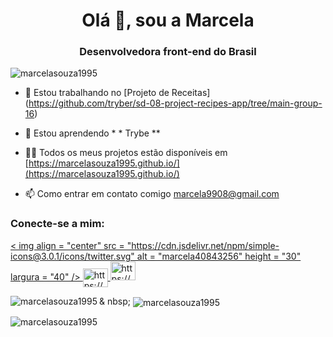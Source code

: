 <h1 align = "center"> Olá 👋, sou a Marcela </h1>
<h3 align = "center"> Desenvolvedora front-end do Brasil </h3>

<p align = "left"> <img src = "https://komarev.com/ghpvc/?username=marcelasouza1995&label=Profile%20views&color=0e75b6&style=flat" alt = "marcelasouza1995" /> </p>


- 🔭 Estou trabalhando no [Projeto de Receitas] (https://github.com/tryber/sd-08-project-recipes-app/tree/main-group-16)

- 🌱 Estou aprendendo * * Trybe **

- 👨‍💻 Todos os meus projetos estão disponíveis em [https://marcelasouza1995.github.io/](https://marcelasouza1995.github.io/)

- 📫 Como entrar em contato comigo marcela9908@gmail.com 

<h3 align = "left"> Conecte-se a mim: </h3>
<p align = "left">
<a href="https://twitter.com/marcela40843256" target="blank"> < img align = "center" src = "https://cdn.jsdelivr.net/npm/simple-icons@3.0.1/icons/twitter.svg" alt = "marcela40843256" height = "30" largura = "40" /> </a>
<a href="https://linkedin.com/in/https://www.linkedin.com/in/marcela-souza-834696153/" target="blank"> <img align = "center" src = " https://cdn.jsdelivr.net/npm/simple-icons@3.0.1/icons/linkedin.svg "alt =" https://www.linkedin.com/in/marcela-souza-834696153/ "height = "30" width = "40" /> </a>
<a href = "https://instagram.com/https://www.instagram.com/maarceelasoouza/?hl=pt-br" target = "em branco "> <img align =" center "src =" https://cdn.jsdelivr.net/npm/simple-icons@3.0.1/icons/instagram.svg "alt =" https://www.instagram.com / maarceelasoouza /? hl = pt-br "height =" 30 "width =" 40 "/> </a>
</p>

<p> <img align = "left" src = "https://github-readme-stats.vercel.app/api/top-langs?username=marcelasouza1995&show_icons=true&locale=en&layout=compact" alt = "marcelasouza1995" /> </p>

<p> & nbsp; <img align = "center" src = "https://github-readme-stats.vercel.app/api?username=marcelasouza1995&show_icons=true&locale=en" alt = "marcelasouza1995" /> </p>

<p> <img align = "center" src = "https://github-readme-streak-stats.herokuapp.com/?user=marcelasouza1995&" alt = "marcelasouza1995" /> </p>

